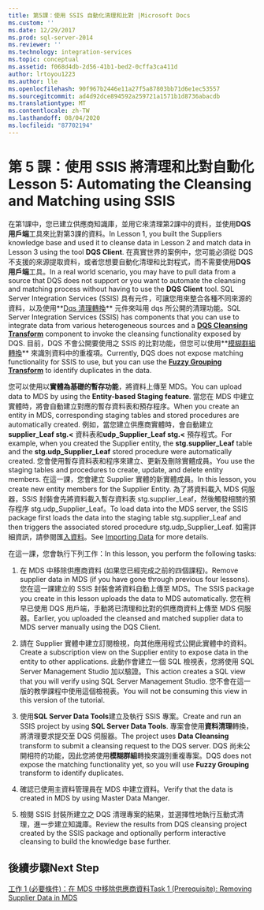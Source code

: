 ```yaml
---
title: 第5課：使用 SSIS 自動化清理和比對 |Microsoft Docs
ms.custom: ''
ms.date: 12/29/2017
ms.prod: sql-server-2014
ms.reviewer: ''
ms.technology: integration-services
ms.topic: conceptual
ms.assetid: f068d4db-2d56-41b1-bed2-0cffa3ca411d
author: lrtoyou1223
ms.author: lle
ms.openlocfilehash: 90f967b2446e11a27f5a87803bb71d6e1ec53557
ms.sourcegitcommit: ad4d92dce894592a259721a1571b1d8736abacdb
ms.translationtype: MT
ms.contentlocale: zh-TW
ms.lasthandoff: 08/04/2020
ms.locfileid: "87702194"
---
```

# <a name="lesson-5-automating-the-cleansing-and-matching-using-ssis"></a><span data-ttu-id="72b4c-102">第 5 課：使用 SSIS 將清理和比對自動化</span><span class="sxs-lookup"><span data-stu-id="72b4c-102">Lesson 5: Automating the Cleansing and Matching using SSIS</span></span>
  <span data-ttu-id="72b4c-103">在第1課中，您已建立供應商知識庫，並用它來清理第2課中的資料，並使用**DQS 用戶端**工具來比對第3課的資料。</span><span class="sxs-lookup"><span data-stu-id="72b4c-103">In Lesson 1, you built the Suppliers knowledge base and used it to cleanse data in Lesson 2 and match data in Lesson 3 using the tool **DQS Client**.</span></span> <span data-ttu-id="72b4c-104">在真實世界的案例中，您可能必須從 DQS 不支援的來源提取資料，或者您想要自動化清理和比對程式，而不需要使用**DQS 用戶端**工具。</span><span class="sxs-lookup"><span data-stu-id="72b4c-104">In a real world scenario, you may have to pull data from a source that DQS does not support or you want to automate the cleansing and matching process without having to use the **DQS Client** tool.</span></span> <span data-ttu-id="72b4c-105">SQL Server Integration Services (SSIS) 具有元件，可讓您用來整合各種不同來源的資料，以及使用**[Dqs 清理轉換](https://msdn.microsoft.com/library/ee677619.aspx)** 元件來叫用 dqs 所公開的清理功能。</span><span class="sxs-lookup"><span data-stu-id="72b4c-105">SQL Server Integration Services (SSIS) has components that you can use to integrate data from various heterogeneous sources and a **[DQS Cleansing Transform](https://msdn.microsoft.com/library/ee677619.aspx)** component to invoke the cleansing functionality exposed by DQS.</span></span> <span data-ttu-id="72b4c-106">目前，DQS 不會公開要使用之 SSIS 的比對功能，但您可以使用**[模糊群組轉換](../integration-services/data-flow/transformations/fuzzy-grouping-transformation.md)** 來識別資料中的重複項。</span><span class="sxs-lookup"><span data-stu-id="72b4c-106">Currently, DQS does not expose matching functionality for SSIS to use, but you can use the **[Fuzzy Grouping Transform](../integration-services/data-flow/transformations/fuzzy-grouping-transformation.md)** to identify duplicates in the data.</span></span>  
  
 <span data-ttu-id="72b4c-107">您可以使用以**實體為基礎的暫存功能**，將資料上傳至 MDS。</span><span class="sxs-lookup"><span data-stu-id="72b4c-107">You can upload data to MDS by using the **Entity-based Staging feature**.</span></span> <span data-ttu-id="72b4c-108">當您在 MDS 中建立實體時，將會自動建立對應的暫存資料表和預存程序。</span><span class="sxs-lookup"><span data-stu-id="72b4c-108">When you create an entity in MDS, corresponding staging tables and stored procedures are automatically created.</span></span> <span data-ttu-id="72b4c-109">例如，當您建立供應商實體時，會自動建立**supplier_Leaf stg.<** 資料表和**udp_Supplier_Leaf stg.<** 預存程式。</span><span class="sxs-lookup"><span data-stu-id="72b4c-109">For example, when you created the Supplier entity, the **stg.supplier_Leaf** table and the **stg.udp_Supplier_Leaf** stored procedure were automatically created.</span></span> <span data-ttu-id="72b4c-110">您會使用暫存資料表和程序來建立、更新及刪除實體成員。</span><span class="sxs-lookup"><span data-stu-id="72b4c-110">You use the staging tables and procedures to create, update, and delete entity members.</span></span> <span data-ttu-id="72b4c-111">在這一課，您會建立 Supplier 實體的新實體成員。</span><span class="sxs-lookup"><span data-stu-id="72b4c-111">In this lesson, you create new entity members for the Supplier Entity.</span></span> <span data-ttu-id="72b4c-112">為了將資料載入 MDS 伺服器，SSIS 封裝會先將資料載入暫存資料表 stg.supplier_Leaf，然後觸發相關的預存程序 stg.udp_Supplier_Leaf。</span><span class="sxs-lookup"><span data-stu-id="72b4c-112">To load data into the MDS server, the SSIS package first loads the data into the staging table stg.supplier_Leaf and then triggers the associated stored procedure stg.udp_Supplier_Leaf.</span></span> <span data-ttu-id="72b4c-113">如需詳細資訊，請參閱匯[入資料](../master-data-services/overview-importing-data-from-tables-master-data-services.md)。</span><span class="sxs-lookup"><span data-stu-id="72b4c-113">See [Importing Data](../master-data-services/overview-importing-data-from-tables-master-data-services.md) for more details.</span></span>  
  
 <span data-ttu-id="72b4c-114">在這一課，您會執行下列工作：</span><span class="sxs-lookup"><span data-stu-id="72b4c-114">In this lesson, you perform the following tasks:</span></span>  
  
1.  <span data-ttu-id="72b4c-115">在 MDS 中移除供應商資料 (如果您已經完成之前的四個課程)。</span><span class="sxs-lookup"><span data-stu-id="72b4c-115">Remove supplier data in MDS (if you have gone through previous four lessons).</span></span> <span data-ttu-id="72b4c-116">您在這一課建立的 SSIS 封裝會將資料自動上傳至 MDS。</span><span class="sxs-lookup"><span data-stu-id="72b4c-116">The SSIS package you create in this lesson uploads the data to MDS automatically.</span></span> <span data-ttu-id="72b4c-117">您在稍早已使用 DQS 用戶端，手動將已清理和比對的供應商資料上傳至 MDS 伺服器。</span><span class="sxs-lookup"><span data-stu-id="72b4c-117">Earlier, you uploaded the cleansed and matched supplier data to MDS server manually using the DQS Client.</span></span>  
  
2.  <span data-ttu-id="72b4c-118">請在 Supplier 實體中建立訂閱檢視，向其他應用程式公開此實體中的資料。</span><span class="sxs-lookup"><span data-stu-id="72b4c-118">Create a subscription view on the Supplier entity to expose data in the entity to other applications.</span></span> <span data-ttu-id="72b4c-119">此動作會建立一個 SQL 檢視表，您將使用 SQL Server Management Studio 加以驗證。</span><span class="sxs-lookup"><span data-stu-id="72b4c-119">This action creates a SQL view that you will verify using SQL Server Management Studio.</span></span> <span data-ttu-id="72b4c-120">您不會在這一版的教學課程中使用這個檢視表。</span><span class="sxs-lookup"><span data-stu-id="72b4c-120">You will not be consuming this view in this version of the tutorial.</span></span>  
  
3.  <span data-ttu-id="72b4c-121">使用**SQL Server Data Tools**建立及執行 SSIS 專案。</span><span class="sxs-lookup"><span data-stu-id="72b4c-121">Create and run an SSIS project by using **SQL Server Data Tools**.</span></span> <span data-ttu-id="72b4c-122">專案會使用**資料清理**轉換，將清理要求提交至 DQS 伺服器。</span><span class="sxs-lookup"><span data-stu-id="72b4c-122">The project uses **Data Cleansing** transform to submit a cleansing request to the DQS server.</span></span> <span data-ttu-id="72b4c-123">DQS 尚未公開相符的功能，因此您將使用**模糊群組**轉換來識別重複專案。</span><span class="sxs-lookup"><span data-stu-id="72b4c-123">DQS does not expose the matching functionality yet, so you will use **Fuzzy Grouping** transform to identify duplicates.</span></span>  
  
4.  <span data-ttu-id="72b4c-124">確認已使用主資料管理員在 MDS 中建立資料。</span><span class="sxs-lookup"><span data-stu-id="72b4c-124">Verify that the data is created in MDS by using Master Data Manger.</span></span>  
  
5.  <span data-ttu-id="72b4c-125">檢閱 SSIS 封裝所建立之 DQS 清理專案的結果，並選擇性地執行互動式清理，進一步建立知識庫。</span><span class="sxs-lookup"><span data-stu-id="72b4c-125">Review the results from DQS cleansing project created by the SSIS package and optionally perform interactive cleansing to build the knowledge base further.</span></span>  
  
## <a name="next-step"></a><span data-ttu-id="72b4c-126">後續步驟</span><span class="sxs-lookup"><span data-stu-id="72b4c-126">Next Step</span></span>  
 [<span data-ttu-id="72b4c-127">工作 1 &#40;必要條件&#41;：在 MDS 中移除供應商資料</span><span class="sxs-lookup"><span data-stu-id="72b4c-127">Task 1 &#40;Prerequisite&#41;: Removing Supplier Data in MDS</span></span>](../../2014/tutorials/task-1-prerequisite-removing-supplier-data-in-mds.md)  
  
  
